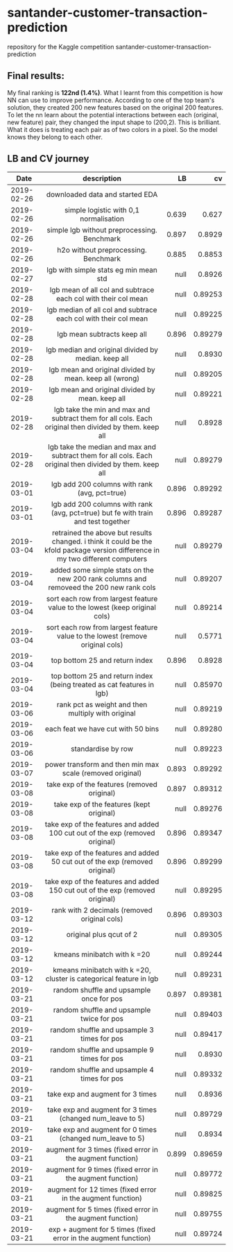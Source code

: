 # santander-customer-transaction-prediction
repository for the Kaggle competition santander-customer-transaction-prediction

## Final results:
My final ranking is **122nd (1.4%)**. What I learnt from this competition is how NN can use to improve performance. According to one of the top team's solution, they created 200 new features based on the original 200 features. To let the nn learn about the potential interactions between each (original, new feature) pair, they changed the input shape to (200,2). This is brilliant. What it does is treating each pair as of two colors in a pixel. So the model knows they belong to each other.


## LB and CV journey

| Date        | description           | LB  | cv  |
| ------------- |:-------------:| -----:|-----:|
| 2019-02-26      | downloaded data and started EDA |  |  |
| 2019-02-26      | simple logistic with 0,1 normalisation | 0.639 | 0.627  |
| 2019-02-26      | simple lgb without preprocessing. Benchmark | 0.897 | 0.8929  |
| 2019-02-26      | h2o without preprocessing. Benchmark | 0.885 | 0.8853  |
| 2019-02-27      | lgb with simple stats eg min mean std | null | 0.8926  |
| 2019-02-28      | lgb mean of all col and subtrace each col with their col mean | null | 0.89253  |
| 2019-02-28      | lgb median of all col and subtrace each col with their col mean | null | 0.89225  |
| 2019-02-28      | lgb mean subtracts keep all | 0.896 | 0.89279  |
| 2019-02-28      | lgb median and original divided by median. keep all | null | 0.8930  |
| 2019-02-28      | lgb mean and original divided by mean. keep all (wrong) | null | 0.89205  |
| 2019-02-28      | lgb mean and original divided by mean. keep all | null | 0.89221  |
| 2019-02-28      | lgb take the min and max and subtract them for all cols. Each original then divided by them. keep all | null | 0.8928  |
| 2019-02-28      | lgb take the median and max and subtract them for all cols. Each original then divided by them. keep all | null | 0.89279  |
| 2019-03-01      | lgb add 200 columns with rank (avg, pct=true) | 0.896 | 0.89292  |
| 2019-03-01      | lgb add 200 columns with rank (avg, pct=true) but fe with train and test together | 0.896 | 0.89287  |
| 2019-03-04      | retrained the above but results changed. i think it could be the kfold package version difference in my two different computers | null | 0.89279  |
| 2019-03-04      | added some simple stats on the new 200 rank columns and removeed the 200 new rank cols | null | 0.89207  |
| 2019-03-04      | sort each row from largest feature value to the lowest (keep original cols) | null | 0.89214 |
| 2019-03-04      | sort each row from largest feature value to the lowest (remove original cols) | null | 0.5771 |
| 2019-03-04      | top bottom 25 and return index | 0.896 | 0.8928 |
| 2019-03-04      | top bottom 25 and return index (being treated as cat features in lgb) | null | 0.85970  |
| 2019-03-06      | rank pct as weight and then multiply with original | null | 0.89219  |
| 2019-03-06      | each feat we have cut with 50 bins | null | 0.89280  |
| 2019-03-06      | standardise by row | null | 0.89223  |
| 2019-03-07      | power transform and then min max scale (removed original) | 0.893 |  0.89292 |
| 2019-03-08      | take exp of the features (removed original) | 0.897 |  0.89312 |
| 2019-03-08      | take exp of the features (kept original) | null |  0.89276 |
| 2019-03-08      | take exp of the features and added 100 cut out of the exp (removed original) | 0.896 | 0.89347 |
| 2019-03-08      | take exp of the features and added 50 cut out of the exp (removed original) | 0.896 | 0.89299 |
| 2019-03-08      | take exp of the features and added 150 cut out of the exp (removed original) | null | 0.89295 |
| 2019-03-12      | rank with 2 decimals (removed original cols) | 0.896 | 0.89303 |
| 2019-03-12      | original plus qcut of 2 | null | 0.89305 |
| 2019-03-12      | kmeans minibatch with k =20 | null | 0.89244 |
| 2019-03-12      | kmeans minibatch with k =20, cluster is categorical feature in lgb | null | 0.89231 |
| 2019-03-21      | random shuffle and upsample once for pos | 0.897 | 0.89381 |
| 2019-03-21      | random shuffle and upsample twice for pos | null | 0.89403 |
| 2019-03-21      | random shuffle and upsample 3 times for pos | null | 0.89417 |
| 2019-03-21      | random shuffle and upsample 9 times for pos | null | 0.8930 |
| 2019-03-21      | random shuffle and upsample 4 times for pos | null | 0.89332 |
| 2019-03-21      | take exp and augment for 3 times | null | 0.8936 |
| 2019-03-21      | take exp and augment for 3 times (changed num_leave to 5) | null | 0.89729 |
| 2019-03-21      | take exp and augment for 0 times (changed num_leave to 5) | null | 0.8934 |
| 2019-03-21      | augment for 3 times (fixed error in the augment function) | 0.899 | 0.89659 |
| 2019-03-21      | augment for 9 times (fixed error in the augment function) | null | 0.89772 |
| 2019-03-21      | augment for 12 times (fixed error in the augment function) | null | 0.89825 |
| 2019-03-21      | augment for 5 times (fixed error in the augment function) | null | 0.89755 |
| 2019-03-21      | exp + augment for 5 times (fixed error in the augment function) | null | 0.89724 |


